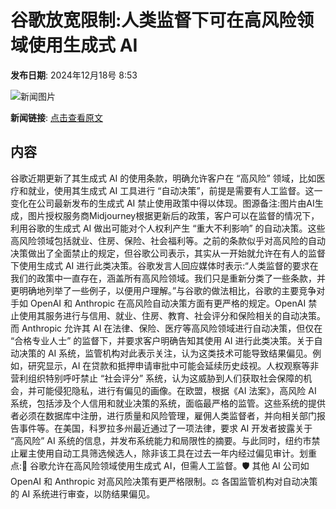 # ​谷歌放宽限制:人类监督下可在高风险领域使用生成式 AI

**发布日期**: 2024年12月18号 8:53

![新闻图片](https://pic.chinaz.com/picmap/202307181418301728_3.jpg)

**新闻链接**: [点击查看原文](https://www.aibase.com/zh/news/14079)

## 内容

谷歌近期更新了其生成式 AI 的使用条款，明确允许客户在 “高风险” 领域，比如医疗和就业，使用其生成式 AI 工具进行 “自动决策”，前提是需要有人工监督。这一变化在公司最新发布的生成式 AI 禁止使用政策中得以体现。图源备注:图片由AI生成，图片授权服务商Midjourney根据更新后的政策，客户可以在监督的情况下，利用谷歌的生成式 AI 做出可能对个人权利产生 “重大不利影响” 的自动决策。这些高风险领域包括就业、住房、保险、社会福利等。之前的条款似乎对高风险的自动决策做出了全面禁止的规定，但谷歌公司表示，其实从一开始就允许在有人的监督下使用生成式 AI 进行此类决策。谷歌发言人回应媒体时表示:“人类监督的要求在我们的政策中一直存在，涵盖所有高风险领域。我们只是重新分类了一些条款，并更明确地列举了一些例子，以便用户理解。”与谷歌的做法相比，谷歌的主要竞争对手如 OpenAI 和 Anthropic 在高风险自动决策方面有更严格的规定。OpenAI 禁止使用其服务进行与信用、就业、住房、教育、社会评分和保险相关的自动决策。而 Anthropic 允许其 AI 在法律、保险、医疗等高风险领域进行自动决策，但仅在 “合格专业人士” 的监督下，并要求客户明确告知其使用 AI 进行此类决策。关于自动决策的 AI 系统，监管机构对此表示关注，认为这类技术可能导致结果偏见。例如，研究显示，AI 在贷款和抵押申请审批中可能会延续历史歧视。人权观察等非营利组织特别呼吁禁止 “社会评分” 系统，认为这威胁到人们获取社会保障的机会，并可能侵犯隐私，进行有偏见的画像。在欧盟，根据《AI 法案》，高风险 AI 系统，包括涉及个人信用和就业决策的系统，面临最严格的监管。这些系统的提供者必须在数据库中注册，进行质量和风险管理，雇佣人类监督者，并向相关部门报告事件等。在美国，科罗拉多州最近通过了一项法律，要求 AI 开发者披露关于 “高风险” AI 系统的信息，并发布系统能力和局限性的摘要。与此同时，纽约市禁止雇主使用自动工具筛选候选人，除非该工具在过去一年内经过偏见审计。划重点:🌟 谷歌允许在高风险领域使用生成式 AI，但需人工监督。🛡️ 其他 AI 公司如 OpenAI 和 Anthropic 对高风险决策有更严格限制。⚖️ 各国监管机构对自动决策的 AI 系统进行审查，以防结果偏见。
